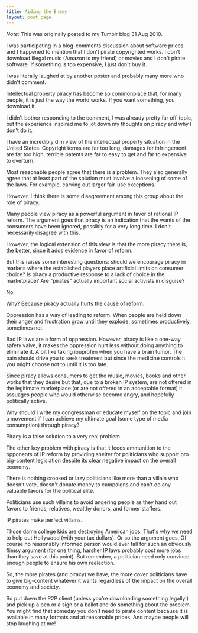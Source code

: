 ```yaml
---
title: Aiding the Enemy
layout: post_page
---
```

*Note:* This was originally posted to my Tumblr blog 31 Aug 2010.

I was participating in a blog-comments discussion about software prices and I happened to mention that I don't pirate copyrighted works. I don't download illegal music (Amazon is my friend) or movies and I don't pirate software. If something is too expensive, I just don't buy it.

I was literally laughed at by another poster and probably many more who didn't comment.

Intellectual property piracy has become so commonplace that, for many people, it is just the way the world works. If you want something, you download it.

I didn't bother responding to the comment, I was already pretty far off-topic, but the experience inspired me to jot down my thoughts on piracy and why I don't do it.

I have an incredibly dim view of the intellectual property situation in the United States. Copyright terms are far too long, damages for infringement are far too high, terrible patents are far to easy to get and far to expensive to overturn.

Most reasonable people agree that there is a problem. They also generally agree that at least part of the solution must involve a loosening of some of the laws. For example, carving out larger fair-use exceptions.

However, I think there is some disagreement among this group about the role of piracy.

Many people view piracy as a powerful argument in favor of rational IP reform. The argument goes that piracy is an indication that the wants of the consumers have been ignored, possibly for a very long time. I don't necessarily disagree with this.

However, the logical extension of this view is that the more piracy there is, the better, since it adds evidence in favor of reform.

But this raises some interesting questions: should we encourage piracy in markets where the established players place artificial limits on consumer choice? Is piracy a productive response to a lack of choice in the marketplace? Are "pirates" actually important social activists in disguise?

No.

Why? Because piracy actually hurts the cause of reform.

Oppression has a way of leading to reform. When people are held down their anger and frustration grow until they explode, sometimes productively, sometimes not.

Bad IP laws are a form of oppression. However, piracy is like a one-way safety valve, it makes the oppression hurt less without doing anything to eliminate it. A bit like taking ibuprofen when you have a brain tumor. The pain should drive you to seek treatment but since the medicine controls it you might choose not to until it is too late.

Since piracy allows consumers to get the music, movies, books and other works that they desire but that, due to a broken IP system, are not offered in the legitimate marketplace (or are not offered in an acceptable format) it assuages people who would otherwise become angry, and hopefully politically active.

Why should I write my congressman or educate myself on the topic and join a movement if I can achieve my ultimate goal (some type of media consumption) through piracy?

Piracy is a false solution to a very real problem.

The other key problem with piracy is that it feeds ammunition to the opponents of IP reform by providing shelter for politicians who support pro big-content legislation despite its clear negative impact on the overall economy.

There is nothing crooked or lazy politicians like more than a villain who doesn't vote, doesn't donate money to campaigns and can't do any valuable favors for the political elite.

Politicians use such villains to avoid angering people as they hand out favors to friends, relatives, wealthy donors, and former staffers.

IP pirates make perfect villains.

Those damn college kids are destroying American jobs. That's why we need to help out Hollywood (with your tax dollars). Or so the argument goes. Of course no reasonably informed person would ever fall for such an obviously flimsy argument (for one thing, harsher IP laws probably cost more jobs than they save at this point). But remember, a politician need only convince enough people to ensure his own reelection.

So, the more pirates (and piracy) we have, the more cover politicians have to give big-content whatever it wants regardless of the impact on the overall economy and society.

So put down the P2P client (unless you're downloading something legally!) and pick up a pen or a sign or a ballot and do something about the problem. You might find that someday you don't need to pirate content because it is available in many formats and at reasonable prices. And maybe people will stop laughing at me!

